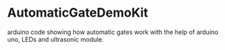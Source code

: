 # AutomaticGateDemoKit
arduino code showing how automatic gates work with the help of arduino uno, LEDs and ultrasonic module.
